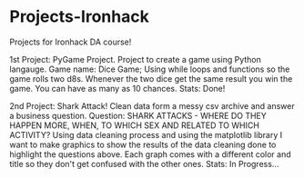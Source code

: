 # Projects-Ironhack

Projects for Ironhack DA course!

1st Project: PyGame Project. Project to create a game using Python langauge.
Game name: Dice Game;
Using while loops and functions so the game rolls two d8s. Whenever the two dice get the same result you win the game. You can have as many as 10 chances.
Stats: Done!

2nd Project: Shark Attack! Clean data form a messy csv archive and answer a business question.
Question: SHARK ATTACKS - WHERE DO THEY HAPPEN MORE, WHEN, TO WHICH SEX AND RELATED TO WHICH ACTIVITY?
Using data cleaning process and using the matplotlib library I want to make graphics to show the results of the data cleaning done to highlight the questions above.
Each graph comes with a different color and title so they don't get confused with the other ones.
Stats: In Progress...

